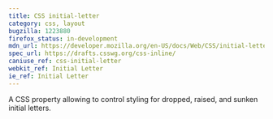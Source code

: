 ```yaml
---
title: CSS initial-letter
category: css, layout
bugzilla: 1223880
firefox_status: in-development
mdn_url: https://developer.mozilla.org/en-US/docs/Web/CSS/initial-letter
spec_url: https://drafts.csswg.org/css-inline/
caniuse_ref: css-initial-letter
webkit_ref: Initial Letter
ie_ref: Initial Letter
---
```


A CSS property allowing to control styling for dropped, raised, and sunken initial letters.
